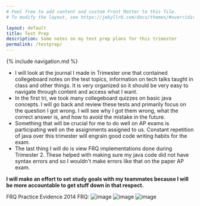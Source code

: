 ```yaml
---
# Feel free to add content and custom Front Matter to this file.
# To modify the layout, see https://jekyllrb.com/docs/themes/#overriding-theme-defaults

layout: default
title: Test Prep
description: Some notes on my test prep plans for this trimester
permalink: /testprep/
---
```


{% include navigation.md %}

* I will look at the journal I made in Trimester one that contained collegeboard notes on the test topics, information on tech talks taught in class and other things. It is very organized so it should be very easy to navigate through content and access what I want.
* In the first tri, we took many collegeboard quizzes on basic java concepts. I will go back and review these tests and primarily focus on the question I got wrong. I will see why I got them wrong, what the correct answer is, and how to avoid the mistake in the future.
* Something that will be crucial for me to do well on AP exams is participating well on the assignments assigned to us. Constant repetition of java over this trimester will engrain good code writing habits for the exam.
* The last thing I will do is view FRQ implementations done during Trimester 2. These helped with making sure my java code did not have syntax errors and so I wouldn't make errors like that on the paper AP exam.

**I will make an effort to set study goals with my teammates because I will be more accountable to get stuff down in that respect.**

FRQ Practice Evidence
2014 FRQ:
![image](https://user-images.githubusercontent.com/55494721/164743715-62e6668f-a00e-4075-8c14-a7566b816008.png)
![image](https://user-images.githubusercontent.com/55494721/164743740-3fe7d087-0f34-450b-91f2-888e5c435d19.png)
![image](https://user-images.githubusercontent.com/55494721/164743779-87654de0-96fd-4d9c-af65-90bfea99918f.png)
